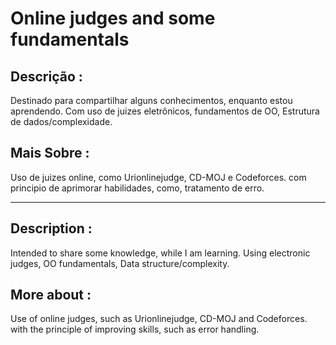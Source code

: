 # Online judges and some fundamentals

<h2>Descrição :</h2>

Destinado para compartilhar alguns conhecimentos, enquanto estou aprendendo. Com uso de juizes eletrônicos, fundamentos de OO, Estrutura de dados/complexidade.

<h2> Mais Sobre :</h2>

Uso de juizes online, como Urionlinejudge, CD-MOJ e Codeforces. com principio de aprimorar habilidades, como, tratamento de erro. 

<hr>

<h2> Description :</h2>

Intended to share some knowledge, while I am learning. Using electronic judges, OO fundamentals, Data structure/complexity.

<h2> More about :</h2>

Use of online judges, such as Urionlinejudge, CD-MOJ and Codeforces. with the principle of improving skills, such as error handling.
